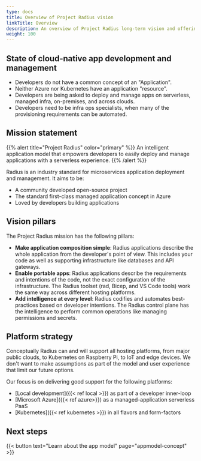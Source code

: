 ```yaml
---
type: docs
title: Overview of Project Radius vision
linkTitle: Overview
description: An overview of Project Radius long-term vision and offerings
weight: 100
---
```


## State of cloud-native app development and management

- Developers do not have a common concept of an "Application".
- Neither Azure nor Kubernetes have an application "resource".
- Developers are being asked to deploy and manage apps on serverless, managed infra, on-premises, and across clouds.
- Developers need to be infra ops specialists, when many of the provisioning requirements can be automated.

## Mission statement

{{% alert title="Project Radius" color="primary" %}}
An intelligent application model that empowers developers to easily deploy and manage applications with a serverless experience.
{{% /alert %}}

Radius is an industry standard for microservices application deployment and management. It aims to be:
- A community developed open-source project
- The standard first-class managed application concept in Azure
- Loved by developers building applications

## Vision pillars

The Project Radius mission has the following pillars:

- **Make application composition simple**: Radius applications describe the whole application from the developer's point of view. This includes your code as well as supporting infrastructure like databases and API gateways.
- **Enable portable apps**: Radius applications describe the requirements and intentions of the code, not the exact configuration of the infrastructure. The Radius toolset (rad, Bicep, and VS Code tools) work the same way across different hosting platforms.
- **Add intelligence at every level**: Radius codifies and automates best-practices based on developer intentions. The Radius control plane has the intelligence to perform common operations like managing permissions and secrets.

## Platform strategy

Conceptually Radius can and will support all hosting platforms, from major public clouds, to Kubernetes on Raspberry Pi, to IoT and edge devices. We don't want to make assumptions as part of the model and user experience that limit our future options.

Our focus is on delivering good support for the following platforms:

- [Local development]({{< ref local >}}) as part of a developer inner-loop
- [Microsoft Azure]({{< ref azure>}}) as a managed-application serverless PaaS
- [Kubernetes]({{< ref kubernetes >}}) in all flavors and form-factors

## Next steps

{{< button text="Learn about the app model" page="appmodel-concept" >}}